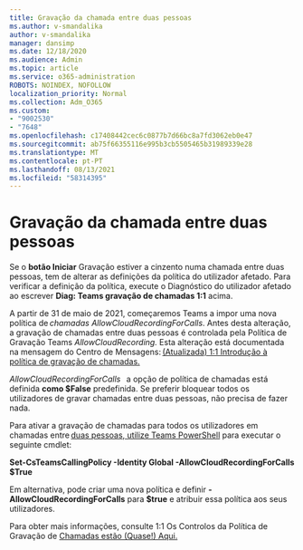 ```yaml
---
title: Gravação da chamada entre duas pessoas
ms.author: v-smandalika
author: v-smandalika
manager: dansimp
ms.date: 12/18/2020
ms.audience: Admin
ms.topic: article
ms.service: o365-administration
ROBOTS: NOINDEX, NOFOLLOW
localization_priority: Normal
ms.collection: Adm_O365
ms.custom:
- "9002530"
- "7648"
ms.openlocfilehash: c17408442cec6c0877b7d66bc8a7fd3062eb0e47
ms.sourcegitcommit: ab75f66355116e995b3cb5505465b31989339e28
ms.translationtype: MT
ms.contentlocale: pt-PT
ms.lasthandoff: 08/13/2021
ms.locfileid: "58314395"
---
```

# <a name="11-call-recording"></a>Gravação da chamada entre duas pessoas

Se o **botão Iniciar** Gravação estiver a cinzento numa chamada entre duas pessoas, tem de alterar as definições da política do utilizador afetado. Para verificar a definição da política, execute o Diagnóstico do utilizador afetado ao escrever **Diag: Teams gravação de chamadas 1:1** acima.     

A partir de 31 de maio de 2021, começaremos Teams a impor uma nova política de *chamadas AllowCloudRecordingForCalls*. Antes desta alteração, a gravação de chamadas entre duas pessoas é controlada pela Política de Gravação Teams *AllowCloudRecording.* Esta alteração está documentada na mensagem do Centro de Mensagens: [(Atualizada) 1:1 Introdução à política de gravação de chamadas.](https://portal.microsoft.com/Adminportal/Home?ref=MessageCenter/:/messages/MC238796)  

*AllowCloudRecordingForCalls*   a opção de política de chamadas está definida **como $False** predefinida. Se preferir bloquear todos os utilizadores de gravar chamadas entre duas pessoas, não precisa de fazer nada.  

Para ativar a gravação de chamadas para todos os utilizadores em chamadas entre [duas pessoas, utilize Teams PowerShell](https://docs.microsoft.com/microsoftteams/teams-powershell-install) para executar o seguinte cmdlet: 

**Set-CsTeamsCallingPolicy -Identity Global -AllowCloudRecordingForCalls $True** 

Em alternativa, pode criar uma nova política e definir **-AllowCloudRecordingForCalls** para **$true** e atribuir essa política aos seus utilizadores. 

Para obter mais informações, consulte 1:1 Os Controlos da Política de Gravação de [Chamadas estão (Quase!) Aqui.](https://techcommunity.microsoft.com/t5/microsoft-teams-support/1-1-call-recording-policy-controls-are-almost-here/ba-p/2217668)
